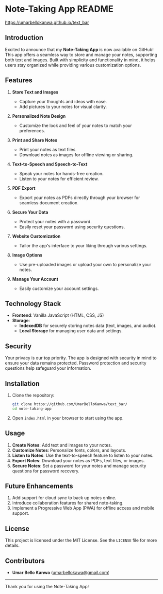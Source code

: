 # Note-Taking App README

https://umarbellokanwa.github.io/text_bar

## Introduction
Excited to announce that my **Note-Taking App** is now available on GitHub! This app offers a seamless way to store and manage your notes, supporting both text and images. Built with simplicity and functionality in mind, it helps users stay organized while providing various customization options.

## Features
1. **Store Text and Images**
   - Capture your thoughts and ideas with ease.
   - Add pictures to your notes for visual clarity.

2. **Personalized Note Design**
   - Customize the look and feel of your notes to match your preferences.

3. **Print and Share Notes**
   - Print your notes as text files.
   - Download notes as images for offline viewing or sharing.

4. **Text-to-Speech and Speech-to-Text**
   - Speak your notes for hands-free creation.
   - Listen to your notes for efficient review.

5. **PDF Export**
   - Export your notes as PDFs directly through your browser for seamless document creation.

6. **Secure Your Data**
   - Protect your notes with a password.
   - Easily reset your password using security questions.

7. **Website Customization**
   - Tailor the app's interface to your liking through various settings.

8. **Image Options**
   - Use pre-uploaded images or upload your own to personalize your notes.

9. **Manage Your Account**
   - Easily customize your account settings.

## Technology Stack
- **Frontend**: Vanilla JavaScript (HTML, CSS, JS)
- **Storage**:
  - **IndexedDB** for securely storing notes data (text, images, and audio).
  - **Local Storage** for managing user data and settings.

## Security
Your privacy is our top priority. The app is designed with security in mind to ensure your data remains protected. Password protection and security questions help safeguard your information.

## Installation
1. Clone the repository:
   ```bash
   git clone https://github.com/UmarBelloKanwa/text_bar/
   cd note-taking-app
   ```
2. Open `index.html` in your browser to start using the app.

## Usage
1. **Create Notes**: Add text and images to your notes.
2. **Customize Notes**: Personalize fonts, colors, and layouts.
3. **Listen to Notes**: Use the text-to-speech feature to listen to your notes.
4. **Export Notes**: Download your notes as PDFs, text files, or images.
5. **Secure Notes**: Set a password for your notes and manage security questions for password recovery.

## Future Enhancements
1. Add support for cloud sync to back up notes online.
2. Introduce collaboration features for shared note-taking.
3. Implement a Progressive Web App (PWA) for offline access and mobile support.

## License
This project is licensed under the MIT License. See the `LICENSE` file for more details.

## Contributors
- **Umar Bello Kanwa** ([umarbellokawa@gmail.com](mailto:umarbellokawa@gmail.com))

---
Thank you for using the Note-Taking App!

